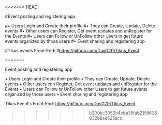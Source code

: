 <<<<<<< HEAD

#Event posting and registering app

 #• Users Login and Create their profile
 #• They can Create, Update, Delete events
 #• Other users can Register, Get event updates and unRegister for the Events
 #• Users can Follow or UnFollow other Users to get future events organized by those users
 #• Event sharing and registering app

#Tikus events Front-End:
#https://github.com/DavG20/Tikus_Event


=======

Event posting and registering app

  • Users Login and Create their profile
  • They can Create, Update, Delete events
  • Other users can Register, Get event updates and unRegister for the Events
  • Users can Follow or UnFollow other Users to get future events organized by those users
  • Event sharing and registering app

Tikus Event's Front-End:
https://github.com/DavG20/Tikus_Event
>>>>>>> b200be3053b4eba35fab2198626032b8ee525acc

